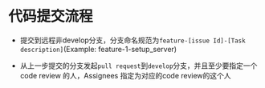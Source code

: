# 代码提交流程

- 提交到远程非develop分支，分支命名规范为`feature-[issue Id]-[Task description]`(Example: feature-1-setup_server)


- 从上一步提交的分支发起`pull request`到`develop`分支，并且至少要指定一个code review 的人，Assignees 指定为对应的code review的这个人